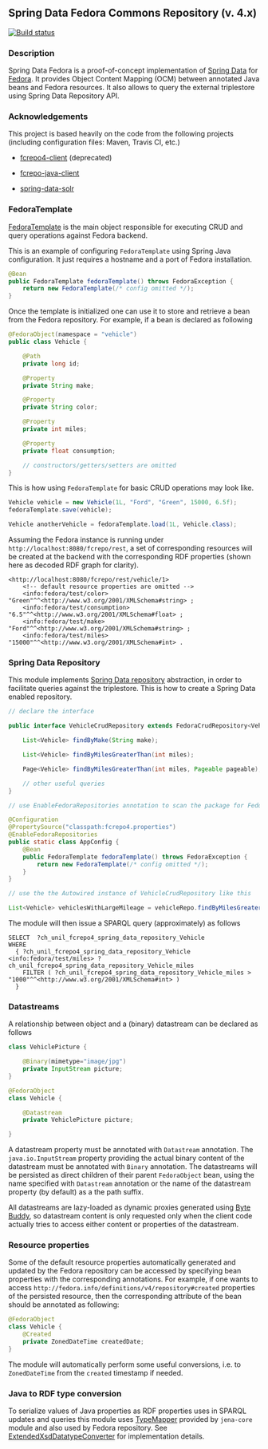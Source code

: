 ## Spring Data Fedora Commons Repository (v. 4.x)

[![Build status](https://travis-ci.org/gushakov/spring-data-fcrepo4.svg?branch=master)](https://travis-ci.org/gushakov/spring-data-fcrepo4)

### Description

Spring Data Fedora is a proof-of-concept implementation of [Spring Data](http://projects.spring.io/spring-data/) for [Fedora](https://github.com/fcrepo4/fcrepo4).
It provides Object Content Mapping (OCM) between annotated Java beans and Fedora resources. It also allows to query the external triplestore using Spring Data Repository API.

### Acknowledgements

This project is based heavily on the code from the following projects (including configuration files: Maven, Travis CI, etc.)

 * [fcrepo4-client](https://github.com/fcrepo4-labs/fcrepo4-client) (deprecated)

 * [fcrepo-java-client](https://github.com/fcrepo4-exts/fcrepo-java-client)

 * [spring-data-solr](https://github.com/spring-projects/spring-data-solr)

### FedoraTemplate

[FedoraTemplate](https://github.com/gushakov/spring-data-fcrepo4/blob/master/src/main/java/ch/unil/fcrepo4/spring/data/core/FedoraTemplate.java)
is the main object responsible for executing CRUD and query operations against Fedora backend.

This is an example of configuring `FedoraTemplate` using Spring Java configuration. It just requires a hostname and a port of Fedora installation.

```java
@Bean
public FedoraTemplate fedoraTemplate() throws FedoraException {
	return new FedoraTemplate(/* config omitted */);
}
```

Once the template is initialized one can use it to store and retrieve a bean from the Fedora repository. For example, if a bean is declared
as following

```java
@FedoraObject(namespace = "vehicle")
public class Vehicle {

    @Path
    private long id;

    @Property
    private String make;

    @Property
    private String color;

    @Property
    private int miles;

    @Property
    private float consumption;

	// constructors/getters/setters are omitted
}
```

This is how using `FedoraTemplate` for basic CRUD operations may look like.

```java
Vehicle vehicle = new Vehicle(1L, "Ford", "Green", 15000, 6.5f);
fedoraTemplate.save(vehicle);

Vehicle anotherVehicle = fedoraTemplate.load(1L, Vehicle.class);
```

Assuming the Fedora instance is running under `http://localhost:8080/fcrepo/rest`, a set of corresponding resources will be created at the backend with the corresponding RDF properties (shown here as decoded RDF graph for clarity).

```turtle
<http://localhost:8080/fcrepo/rest/vehicle/1>
	<!-- default resource properties are omitted -->
	<info:fedora/test/color>        "Green"^^<http://www.w3.org/2001/XMLSchema#string> ;
	<info:fedora/test/consumption>  "6.5"^^<http://www.w3.org/2001/XMLSchema#float> ;
	<info:fedora/test/make>         "Ford"^^<http://www.w3.org/2001/XMLSchema#string> ;
	<info:fedora/test/miles>        "15000"^^<http://www.w3.org/2001/XMLSchema#int> .
```

### Spring Data Repository

This module implements [Spring Data repository](http://docs.spring.io/spring-data/data-commons/docs/1.11.0.RELEASE/reference/html/#repositories) abstraction,
in order to facilitate queries against the triplestore. This is how to create a Spring Data enabled repository.

```java
// declare the interface

public interface VehicleCrudRepository extends FedoraCrudRepository<Vehicle, Long> {

    List<Vehicle> findByMake(String make);

    List<Vehicle> findByMilesGreaterThan(int miles);

    Page<Vehicle> findByMilesGreaterThan(int miles, Pageable pageable);

    // other useful queries
}

// use EnableFedoraRepositories annotation to scan the package for FedoraRepository interfaces

@Configuration
@PropertySource("classpath:fcrepo4.properties")
@EnableFedoraRepositories
public static class AppConfig {
	@Bean
    public FedoraTemplate fedoraTemplate() throws FedoraException {
    	return new FedoraTemplate(/* config omitted */);
    }
}

// use the the Autowired instance of VehicleCrudRepository like this

List<Vehicle> vehiclesWithLargeMileage = vehicleRepo.findByMilesGreaterThan(15000);
```

The module will then issue a SPARQL query (approximately) as follows

```sparql
SELECT  ?ch_unil_fcrepo4_spring_data_repository_Vehicle
WHERE
  { ?ch_unil_fcrepo4_spring_data_repository_Vehicle <info:fedora/test/miles> ?ch_unil_fcrepo4_spring_data_repository_Vehicle_miles
	FILTER ( ?ch_unil_fcrepo4_spring_data_repository_Vehicle_miles > "1000"^^<http://www.w3.org/2001/XMLSchema#int> )
  }

```

### Datastreams

A relationship between object and a (binary) datastream can be declared as follows

```java
class VehiclePicture {

    @Binary(mimetype="image/jpg")
    private InputStream picture;
}

@FedoraObject
class Vehicle {

    @Datastream
    private VehiclePicture picture;

}
```

A datastream property must be annotated with `Datastream` annotation. The `java.io.InputStream` property providing the actual binary content of the datastream must be annotated with `Binary`
annotation. The datastreams will be persisted as direct children of their parent `FedoraObject` bean, using the name specified with `Datastream`
annotation or the name of the datastream property (by default) as a the path suffix.

All datastreams are lazy-loaded as dynamic proxies generated using [Byte Buddy](http://bytebuddy.net/#/), so datastream content is only requested
only when the client code actually tries to access either content or properties of the datastream.

### Resource properties

Some of the default resource properties automatically generated and updated by the Fedora repository can be accessed by specifying bean properties
with the corresponding annotations. For example, if one wants to access `http://fedora.info/definitions/v4/repository#created`
properties of the persisted resource, then the corresponding attribute of the bean should be annotated as following:

```java
@FedoraObject
class Vehicle {
    @Created
    private ZonedDateTime createdDate;
}
```

The module will automatically perform some useful conversions, i.e. to `ZonedDateTime` from the `created` timestamp if needed.

### Java to RDF type conversion

To serialize values of Java properties as RDF properties uses in SPARQL updates and queries this module uses [TypeMapper](https://jena.apache.org/documentation/notes/typed-literals.html)
provided by `jena-core` module and also used by Fedora repository. See [ExtendedXsdDatatypeConverter](https://github.com/gushakov/spring-data-fcrepo4/blob/master/src/main/java/ch/unil/fcrepo4/spring/data/core/convert/rdf/ExtendedXsdDatatypeConverter.java) for implementation details.